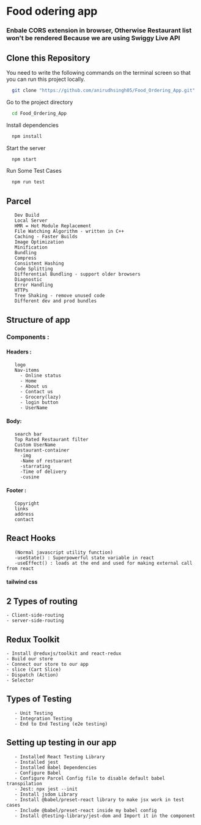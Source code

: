 # Food odering app

### Enbale CORS extension in browser, Otherwise Restaurant list won't be rendered Because we are using Swiggy Live API

## Clone this Repository

You need to write the following commands on the terminal screen so that you can run this project locally.

```bash
  git clone "https://github.com/anirudhsingh05/Food_Ordering_App.git"
```

Go to the project directory

```bash
  cd Food_Ordering_App
```

Install dependencies

```bash
  npm install
```

Start the server

```bash
  npm start
```

Run Some Test Cases

```bash
  npm run test
```

## Parcel

       Dev Build
       Local Server
       HMR = Hot Module Replacement
       File Watching Algorithm - written in C++
       Caching - Faster Builds
       Image Optimization
       Minification
       Bundling
       Compress
       Consistent Hashing
       Code Splitting
       Differential Bundling - support older browsers
       Diagnostic
       Error Handling
       HTTPs
       Tree Shaking - remove unused code
       Different dev and prod bundles

## Structure of app

### Components :

#### Headers :

       logo
       Nav-items
         - Online status
         - Home
         - About us
         - Contact us
         - Grocery(lazy)
         - login button
         - UserName

#### Body:

       search bar
       Top Rated Restaurant filter
       Custom UserName
       Restaurant-container
         -img
         -Name of restuarant
         -starrating
         -Time of delivery
         -cusine

#### Footer :

       Copyright
       links
       address
       contact

## React Hooks

       (Normal javascript utility function)
       -useState() : Superpowerful state variable in react
       -useEffect() : loads at the end and used for making external call from react

#### tailwind css

## 2 Types of routing

    - Client-side-routing
    - server-side-routing

## Redux Toolkit

    - Install @reduxjs/toolkit and react-redux
    - Build our store
    - Connect our store to our app
    - slice (Cart Slice)
    - Dispatch (Action)
    - Selector

## Types of Testing

       - Unit Testing
       - Integration Testing
       - End to End Testing (e2e testing)

## Setting up testing in our app

       - Installed React Testing Library
       - Installed jest
       - Installed Babel Dependencies
       - Configure Babel
       - Configure Parcel Config file to disable default babel transpilation
       - Jest: npx jest --init
       - Install jsdom Library
       - Install @babel/preset-react library to make jsx work in test cases
       - Include @babel/preset-react inside my babel config
       - Install @testing-library/jest-dom and Import it in the component